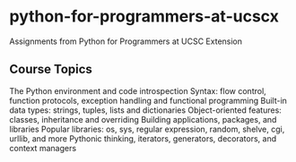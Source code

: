 # python-for-programmers-at-ucscx
Assignments from Python for Programmers at UCSC Extension

## Course Topics
The Python environment and code introspection
Syntax: flow control, function protocols, exception handling and functional programming
Built-in data types: strings, tuples, lists and dictionaries
Object-oriented features: classes, inheritance and overriding
Building applications, packages, and libraries
Popular libraries: os, sys, regular expression, random, shelve, cgi, urllib, and more
Pythonic thinking, iterators, generators, decorators, and context managers

